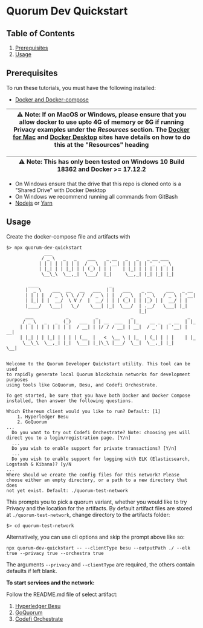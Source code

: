 # Quorum Dev Quickstart


## Table of Contents
1. [Prerequisites](#prerequisites)
2. [Usage](#usage)

## Prerequisites

To run these tutorials, you must have the following installed:

- [Docker and Docker-compose](https://docs.docker.com/compose/install/)

| ⚠️ **Note**: If on MacOS or Windows, please ensure that you allow docker to use upto 4G of memory or 6G if running Privacy examples under the _Resources_ section. The [Docker for Mac](https://docs.docker.com/docker-for-mac/) and [Docker Desktop](https://docs.docker.com/docker-for-windows/) sites have details on how to do this at the "Resources" heading       |
| ---                                                                                                                                                                                                                                                                                                                                                                                |


| ⚠️ **Note**: This has only been tested on Windows 10 Build 18362 and Docker >= 17.12.2                                                                                                                                                                                                                                                                                              |
| ---                                                                                                                                                                                                                                                                                                                                                                                |

- On Windows ensure that the drive that this repo is cloned onto is a "Shared Drive" with Docker Desktop
- On Windows we recommend running all commands from GitBash
- [Nodejs](https://nodejs.org/en/download/) or [Yarn](https://yarnpkg.com/cli/node)



## Usage 

Create the docker-compose file and artifacts with 

```
$> npx quorum-dev-quickstart
              ___
             / _ \   _   _    ___    _ __   _   _   _ __ ___
            | | | | | | | |  / _ \  | '__| | | | | | '_ ' _ \
            | |_| | | |_| | | (_) | | |    | |_| | | | | | | |
             \__\_\  \__,_|  \___/  |_|     \__,_| |_| |_| |_|
     
        ____                          _
       |  _ \    ___  __   __   ___  | |   ___    _ __     ___   _ __
       | | | |  / _ \ \ \ / /  / _ \ | |  / _ \  | '_ \   / _ \ | '__|
       | |_| | |  __/  \ V /  |  __/ | | | (_) | | |_) | |  __/ | |
       |____/   \___|   \_/    \___| |_|  \___/  | .__/   \___| |_|
                                                 |_|
       ___            _          _            _                    _
      / _ \   _   _  (_)   ___  | | __  ___  | |_    __ _   _ __  | |_
     | | | | | | | | | |  / __| | |/ / / __| | __|  / _' | | '__| | __|
     | |_| | | |_| | | | | (__  |   <  \__ \ | |_  | (_| | | |    | |_ 
      \__\_\  \__,_| |_|  \___| |_|\_\ |___/  \__|  \__,_| |_|     \__|


Welcome to the Quorum Developer Quickstart utility. This tool can be used
to rapidly generate local Quorum blockchain networks for development purposes
using tools like GoQuorum, Besu, and Codefi Orchestrate.

To get started, be sure that you have both Docker and Docker Compose
installed, then answer the following questions.

Which Ethereum client would you like to run? Default: [1]
	1. Hyperledger Besu
	2. GoQuorum
...
  Do you want to try out Codefi Orchestrate? Note: choosing yes will direct you to a login/registration page. [Y/n]
  ...
  Do you wish to enable support for private transactions? [Y/n]
  ...
  Do you wish to enable support for logging with ELK (Elasticsearch, Logstash & Kibana)? [y/N
...
Where should we create the config files for this network? Please
choose either an empty directory, or a path to a new directory that does
not yet exist. Default: ./quorum-test-network
```

This prompts you to pick a quorum variant, whether you would like to try Privacy and the location for the artifacts. By 
default artifact files are stored at `./quorum-test-network`, change directory to the artifacts folder: 

```
$> cd quorum-test-network
``` 


Alternatively, you can use cli options and skip the prompt above like so:

```
npx quorum-dev-quickstart -- --clientType besu --outputPath ./ --elk true --privacy true --orchestra true
```

The arguments ```--privacy``` and ```--clientType``` are required, the others contain defaults if left blank.

**To start services and the network:**

Follow the README.md file of select artifact:
1. [Hyperledger Besu](./files/besu/README.md)
2. [GoQuorum](./files/gquorum/README.md)
3. [Codefi Orchestrate](./files/orchestrate/README.md)
